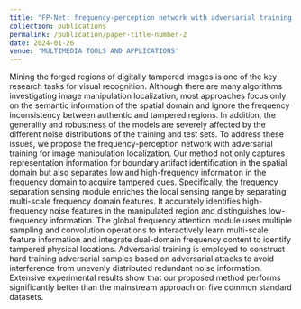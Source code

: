 ```yaml
---
title: "FP-Net: frequency-perception network with adversarial training for image manipulation localization"
collection: publications
permalink: /publication/paper-title-number-2
date: 2024-01-26
venue: 'MULTIMEDIA TOOLS AND APPLICATIONS'
---
```


Mining the forged regions of digitally tampered images is one of the key research tasks for visual recognition. Although there are many algorithms investigating image manipulation localization, most approaches focus only on the semantic information of the spatial domain and ignore the frequency inconsistency between authentic and tampered regions. In addition, the generality and robustness of the models are severely affected by the different noise distributions of the training and test sets. To address these issues, we propose the frequency-perception network with adversarial training for image manipulation localization. Our method not only captures representation information for boundary artifact identification in the spatial domain but also separates low and high-frequency information in the frequency domain to acquire tampered cues. Specifically, the frequency separation sensing module enriches the local sensing range by separating multi-scale frequency domain features. It accurately identifies high-frequency noise features in the manipulated region and distinguishes low-frequency information. The global frequency attention module uses multiple sampling and convolution operations to interactively learn multi-scale feature information and integrate dual-domain frequency content to identify tampered physical locations. Adversarial training is employed to construct hard training adversarial samples based on adversarial attacks to avoid interference from unevenly distributed redundant noise information. Extensive experimental results show that our proposed method performs significantly better than the mainstream approach on five common standard datasets.

